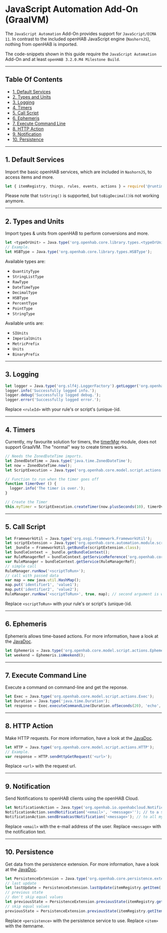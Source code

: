 # JavaScript Automation Add-On (GraalVM)

The `JavaScript Automation` Add-On provides support for `JavaScript/ECMA 11`.
In contrast to the included openHAB JavaScript engine (`NashornJS`), nothing from openHAB is imported.

The code-snippets shown in this guide require the `JavaScript Automation` Add-On and at least `openHAB 3.2.0.M4 Milestone Build`.

***
## Table Of Contents
* [1. Default Services](#1-default-services)
* [2. Types and Units](#2-types-and-units)
* [3. Logging](#3-logging)
* [4. Timers](#4-timers)
* [5. Call Script](#5-call-script)
* [6. Ephemeris](#6-ephemeris)
* [7. Execute Command Line](#7-execute-command-line)
* [8. HTTP Action](#8-http-action)
* [9. Notification](#9-notification)
* [10. Persistence](#10-persistence)

***
## 1. Default Services

Import the basic openHAB services, which are included in `NashornJS`, to access items and more.
```javascript
let { itemRegistry, things, rules, events, actions } = require('@runtime');
```
Please note that `toString()` is supported, but `toBigDecimal()`is not working anymore.

***
## 2. Types and Units

Import types & units from openHAB to perform conversions and more.
```javascript
let <typeOrUnit> = Java.type('org.openhab.core.library.types.<typeOrUnit>');
// Example.
let HSBType = Java.type('org.openhab.core.library.types.HSBType');
```

Available types are:
* `QuantityType`
* `StringListType` 
* `RawType`
* `DateTimeType`
* `DecimalType`
* `HSBType`
* `PercentType`
* `PointType`
* `StringType`

Available untis are:
* `SIUnits`
* `ImperialUnits`
* `MetricPrefix`
* `Units`
* `BinaryPrefix`

***
## 3. Logging

```javascript
let logger = Java.type('org.slf4j.LoggerFactory').getLogger('org.openhab.rule.<ruleId>');
logger.info('Successfully logged info.');
logger.debug('Successfully logged debug.');
logger.error('Successfully logged error.');
```
Replace `<ruleId>` with your rule's or script's (unique-)id.

***
## 4. Timers

Currently, my favourite solution for timers, the [timerMgr](https://github.com/rkoshak/openhab-rules-tools/tree/main/timer_mgr) module, does not support GraalVM.
The "normal" way to create timers works.
```javascript
// Needs the ZonedDateTime imports.
let ZonedDateTime = Java.type('java.time.ZonedDateTime');
let now = ZonedDateTime.now();
let ScriptExecution = Java.type('org.openhab.core.model.script.actions.ScriptExecution');

// Function to run when the timer goes off
function timerOver () {
  logger.info('The timer is over.');
}

// Create the Timer
this.myTimer = ScriptExecution.createTimer(now.plusSeconds(10), timerOver);
```

***
## 5. Call Script

```javascript
let FrameworkUtil = Java.type('org.osgi.framework.FrameworkUtil');
let scriptExtension = Java.type('org.openhab.core.automation.module.script.ScriptExtensionProvider');
let _bundle = FrameworkUtil.getBundle(scriptExtension.class);
let bundleContext = _bundle.getBundleContext();
var RuleManagerRef = bundleContext.getServiceReference('org.openhab.core.automation.RuleManager');
var RuleManager = bundleContext.getService(RuleManagerRef);
// simple call
RuleManager.runNow('<scriptToRun>');
// call with passed data
var map = new java.util.HashMap();
map.put('identifier1', 'value1');
map.put('identifier2', 'value2');
RuleManager.runNow('<scriptToRun>', true, map); // second argument is whether to consider the conditions, third is a Map<String, Object> (a way to pass data)
```
Replace `<scriptToRun>` with your rule's or script's (unique-)id.

***
## 6. Ephemeris

Ephemeris allows time-based actions.
For more information, have a look at the [JavaDoc](https://www.openhab.org/javadoc/latest/org/openhab/core/model/script/actions/ephemeris).
```javascript
let Ephemeris = Java.type('org.openhab.core.model.script.actions.Ephemeris');
let weekend = Ephemeris.isWeekend();
```

***
## 7. Execute Command Line

Execute a command on command-line and get the reponse.
```javascript
let Exec = Java.type('org.openhab.core.model.script.actions.Exec');
let Duration = Java.type('java.time.Duration');
let response = Exec.executeCommandLine(Duration.ofSeconds(20), 'echo','hello');
```

***
## 8. HTTP Action

Make HTTP requests.
For more information, have a look at the [JavaDoc](https://www.openhab.org/javadoc/latest/org/openhab/core/model/script/actions/http).
```javascript
let HTTP = Java.type('org.openhab.core.model.script.actions.HTTP');
// Example.
var response = HTTP.sendHttpGetRequest('<url>');
```
Replace `<url>` with the request url.

***
## 9. Notification

Send Notifications to openHAB clients using the openHAB Cloud.
```javascript
let NotificationAction = Java.type('org.openhab.io.openhabcloud.NotificationAction')
NotificationAction.sendNotification('<email>', '<message>''); // to a single myopenHAB user identified by e-mail
NotificationAction.sendBroadcastNotification('<message>'); // to all myopenHAB users
```
Replace `<email>` with the e-mail address of the user.
Replace `<message>` with the notification text.

***
## 10. Persistence

Get data from the persistence extension.
For more information, have a look at the [JavaDoc](https://www.openhab.org/javadoc/latest/org/openhab/core/persistence/extensions/persistenceextensions).
```javascript
let PersistenceExtension = Java.type('org.openhab.core.persistence.extensions.PersistenceExtensions');
// last update
let lastUpdate = PersistenceExtension.lastUpdate(itemRegistry.getItem('<item>'), '<persistence>');
// previous state
// don't skip equal values
let previousState = PersistenceExtension.previousState(itemRegistry.getItem('<item>'), false, '<persistence>').state;
// skip equal values
previousState = PersistenceExtension.previousState(itemRegistry.getItem('<item>'), true, '<persistence>').state;
```
Replace `<persistence>` with the persistence service to use.
Replace `<item>` with the itemname.

